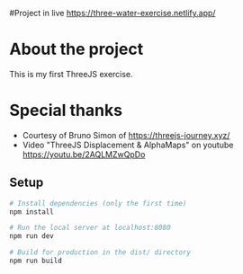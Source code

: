 #Project in live
https://three-water-exercise.netlify.app/ 

# About the project
This is my first ThreeJS exercise.

# Special thanks
- Courtesy of Bruno Simon of https://threejs-journey.xyz/
- Video "ThreeJS Displacement & AlphaMaps" on youtube https://youtu.be/2AQLMZwQpDo


## Setup
``` bash
# Install dependencies (only the first time)
npm install

# Run the local server at localhost:8080
npm run dev

# Build for production in the dist/ directory
npm run build
```
